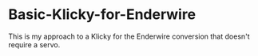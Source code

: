 # Basic-Klicky-for-Enderwire
This is my approach to a Klicky for the Enderwire conversion that doesn't require a servo.
